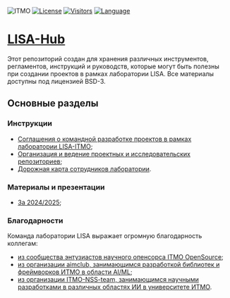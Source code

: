 ![ITMO](https://raw.githubusercontent.com/aimclub/open-source-ops/43bb283758b43d75ec1df0a6bb4ae3eb20066323/badges/ITMO_badge_rus.svg)
[![License](https://img.shields.io/badge/License-BSD%203--Clause-blue.svg)](https://opensource.org/licenses/BSD-3-Clause)
[![Visitors](https://api.visitorbadge.io/api/combined?path=https%3A%2F%2Fgithub.com%2FLISA-ITMO%2FLISA-Hub&label=Visitors&labelColor=%23697689&countColor=%23263759&style=plastic&labelStyle=none)](https://visitorbadge.io/status?path=https%3A%2F%2Fgithub.com%2FLISA-ITMO%2FLISA-Hub)
[![Language](https://img.shields.io/badge/lang-ru-red.svg)](README.md)

# [LISA-Hub](https://lisa-itmo.github.io/LISA-Hub/)

Этот репозиторий создан для хранения различных инструментов, регламентов, инструкций и руководств, которые могут быть
полезны при создании проектов в рамках лаборатории LISA. Все материалы доступны под лицензией BSD-3.

## Основные разделы
### Инструкции
- [Соглашения о командной разработке проектов в рамках лаборатории LISA-ITMO](/docs/vcs/team_development_agreement.md);
- [Организация и ведение проектных и исследовательских репозиториев](/docs/vcs/repository_development_management.md);
- [Дорожная карта сотрудников лаборатории](/docs/maps/lisa_roadmap.md).

### Материалы и презентации
- [За 2024/2025](/materials/2024_2025/materials_description_2024_2025.md);

### Благодарности
Команда лаборатории LISA выражает огромную благодарность коллегам:
- [из сообщества энтузиастов научного опенсорса ITMO OpenSource](https://ods.ai/hubs/opensource_itmo);
- [из организации aimclub, занимающимся разработкой библиотек и фреймворков ИТМО в области AI/ML](https://github.com/aimclub);
- [из организации ITMO-NSS-team, занимающимся научными разработками в различных областях ИИ в университете ИТМО](https://github.com/ITMO-NSS-team).
